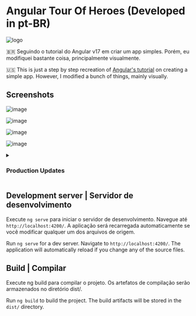 # Angular Tour Of Heroes (Developed in pt-BR)

![logo](https://github.com/yanm1103/Angular-Tour-of-Heroes/assets/28579030/6139ab5e-150f-44e1-a3e4-071f988002ec)

🇧🇷 Seguindo o tutorial do Angular v17 em criar um app simples. Porém, eu modifiquei bastante coisa, principalmente visualmente.

🇺🇸 This is just a step by step recreation of [Angular's tutorial](https://v17.angular.io/tutorial/tour-of-heroes) on creating a simple app. However, I modified a bunch of things, mainly visually.

## Screenshots

![image](https://github.com/yanm1103/Angular-Tour-of-Heroes/assets/28579030/be6be28c-093c-46cc-8b98-3844d4eb2a5b)

![image](https://github.com/yanm1103/Angular-Tour-of-Heroes/assets/28579030/511419cd-9839-4f03-8356-ec987ee45fb5)

![image](https://github.com/yanm1103/Angular-Tour-of-Heroes/assets/28579030/83b02de9-0723-4fc2-9e69-ac27ad3f7483)

![image](https://github.com/yanm1103/Angular-Tour-of-Heroes/assets/28579030/56c35bb4-57f1-4203-a724-4b8faeabfe88)

<details>
  <summary><h3>Production Updates</h3></summary>

### Final Lesson complete 15/06/2024
🇧🇷 A última lição se tratava de implementar um servidor e fazer o request invés de puxar diretamente do front-end. Além disso, inseri uma barra de pesquisa de herói na tela inicial.

🇺🇸 The last lesson was about implementing a server and making the request instead of fetching directly from the front end. Additionally, I added a hero search bar on the main screen.

### Material - Light and Dark theme switch 13/06/2024
🇧🇷 A mudança de tema é salva no local storage.

🇺🇸 Theme changes are saved in local storage.

![Dark theme](https://github.com/yanm1103/Angular-Tour-of-Heroes/assets/28579030/1d4f55f1-c289-4214-bfa6-ae343a90bcb7)

![Light theme](https://github.com/yanm1103/Angular-Tour-of-Heroes/assets/28579030/4e2373df-691b-4923-a3a8-123c956e231a)


### Material - Custom theme 13/06/2024
🇧🇷 Finalmente entendi como criar paletas de cor em um tema customizado do Angular Material. Apliquei cores custom no projeto.

🇺🇸 Finally, I understood how to create color palettes in a custom Angular Material theme. I applied custom colors to the project.

### Lesson 5 - Routing 08/06/2024
🇧🇷 Gastei o sábado inteiro trabalhando nesse carrossel. Acho que valeu a pena, estou contente com os resultados.

🇺🇸 Spent this entire saturday working in this carousel. I guess it was worth it, I'm very happy with the results.

![lesson5](https://github.com/yanm1103/Angular-Tour-of-Heroes/assets/28579030/10a454bd-d662-4d15-aff1-6933d0c344a7)

![lesson5mobile](https://github.com/yanm1103/Angular-Tour-of-Heroes/assets/28579030/80747011-c06e-40aa-9ebf-d434e7aba1ac)

### Lesson 4 - Add services 01/06/2024
🇧🇷 Mesmo que esta lição seja sobre serviços, decidi melhorar um pouco a aparência visual das coisas.
🇺🇸 Even though this lesson is about services, I've decided to improve the visual of things a bit.

![Lesson 4 image](https://github.com/yanm1103/Angular-Tour-of-Heroes/assets/28579030/e9f4e374-b5a5-4ab0-80c6-071f56fe1076)

![Lesson 4 notifications](https://github.com/yanm1103/Angular-Tour-of-Heroes/assets/28579030/21f4ecb3-f58c-443d-97d6-eb611914efdd)


### Lesson 3 - Create a feature component 01/06/2024
🇧🇷 Esta lição apenas separa os componentes, então não há diferença visual. O componente Heroes foi dividido em Heroes e HeroDetail.

🇺🇸 This lesson just separates components, so no visual difference. Heroes component was divided into Heroes and HeroDetail.

### Lesson 2 - Display a List
🇧🇷 Nesta lição, eu já implementei o Bootstrap para ajudar com o design responsivo, e em vez de usar uma lista, optei por usar um select, pois achei mais agradável.

🇺🇸 In this lesson I already implemented Bootstrap to help with the responsive design, and instead of using a list I opted for using a select, since I find it more pleasing.

![Lesson 2 image](https://github.com/yanm1103/Angular-Tour-of-Heroes/assets/28579030/9afb4e7f-8a51-48ec-baff-9047152b7eff)

![Lesson 2 image mobile](https://github.com/yanm1103/Angular-Tour-of-Heroes/assets/28579030/490b086d-1438-4158-8e8f-b42c0f5344c8)

### Lesson 1 - The hero editor
![Lesson 1 image](https://i.imgur.com/yAjROyv.png)

</details>

## Development server | Servidor de desenvolvimento
Execute `ng serve` para iniciar o servidor de desenvolvimento. Navegue até `http://localhost:4200/`. A aplicação será recarregada automaticamente se você modificar qualquer um dos arquivos de origem.

Run `ng serve` for a dev server. Navigate to `http://localhost:4200/`. The application will automatically reload if you change any of the source files.

## Build | Compilar
Execute ng build para compilar o projeto. Os artefatos de compilação serão armazenados no diretório dist/.

Run `ng build` to build the project. The build artifacts will be stored in the `dist/` directory.
